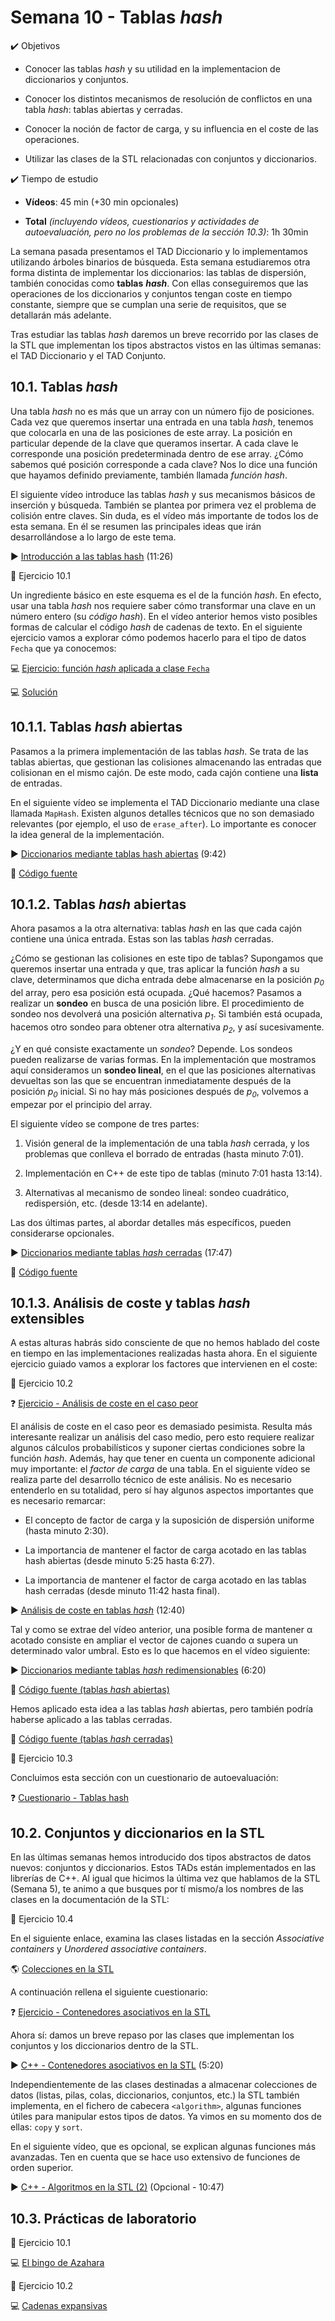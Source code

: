 # Semana 10 - Tablas *hash*

<div class="aims">
<div class="aims_header">
✔️ Objetivos
</div>

* Conocer las tablas *hash* y su utilidad en la implementacion de diccionarios y conjuntos.

* Conocer los distintos mecanismos de resolución de conflictos en una tabla *hash*: tablas abiertas y cerradas.

* Conocer la noción de factor de carga, y su influencia en el coste de las operaciones.

* Utilizar las clases de la STL relacionadas con conjuntos y diccionarios.
  
<div class="aims_header">
✔️ Tiempo de estudio
</div>

* **Vídeos**: 45 min (+30 min opcionales)

* **Total** *(incluyendo vídeos, cuestionarios y actividades de autoevaluación, pero no los problemas de la sección 10.3)*: 1h 30min

</div>


La semana pasada presentamos el TAD Diccionario y lo implementamos utilizando árboles binarios de búsqueda. Esta semana estudiaremos otra forma distinta de implementar los diccionarios: las tablas de dispersión, también conocidas como **tablas** ***hash***. Con ellas conseguiremos que las operaciones de los diccionarios y conjuntos tengan coste en tiempo constante, siempre que se cumplan una serie de requisitos, que se detallarán más adelante.

Tras estudiar las tablas *hash* daremos un breve recorrido por las clases de la STL que implementan los tipos abstractos vistos en las últimas semanas: el TAD Diccionario y el TAD Conjunto.

## 10.1. Tablas *hash*

Una tabla *hash* no es más que un array con un número fijo de posiciones. Cada vez que queremos insertar una entrada en una tabla *hash*, tenemos que colocarla en una de las posiciones de este array. La posición en particular depende de la clave que queramos insertar. A cada clave le corresponde una posición predeterminada dentro de ese array. ¿Cómo sabemos qué posición corresponde a cada clave? Nos lo dice una función que hayamos definido previamente, también llamada *función hash*.

El siguiente vídeo introduce las tablas *hash* y sus mecanismos básicos de inserción y búsqueda. También se plantea por primera vez el problema de colisión entre claves. Sin duda, es el vídeo más importante de todos los de esta semana. En él se resumen las principales ideas que irán desarrollándose a lo largo de este tema.

▶️ [Introducción a las tablas hash](https://youtu.be/5voK4x-UBq0) (11:26)


<div class="exercise">
<div class="title">
📝 Ejercicio 10.1
</div>
<div class="body">

Un ingrediente básico en este esquema es el de la función *hash*. En efecto, usar una tabla *hash* nos requiere saber cómo transformar una clave en un número entero (su *código hash*). En el vídeo anterior hemos visto posibles formas de calcular el código *hash* de cadenas de texto. En el siguiente ejercicio vamos a explorar cómo podemos hacerlo para el tipo de datos `Fecha` que ya conocemos:

💻 [Ejercicio: función *hash* aplicada a clase `Fecha`](https://godbolt.org/z/7a7KzMPjY)

💻 [Solución](https://godbolt.org/z/nbozTKhGh)
</div>
</div>

## 10.1.1. Tablas *hash* abiertas

Pasamos a la primera implementación de las tablas *hash*. Se trata de las tablas abiertas, que gestionan las colisiones almacenando las entradas que colisionan en el mismo cajón. De este modo, cada cajón contiene una **lista** de entradas.

En el siguiente vídeo se implementa el TAD Diccionario mediante una clase llamada `MapHash`. Existen algunos detalles técnicos que no son demasiado relevantes (por ejemplo, el uso de `erase_after`). Lo importante es conocer la idea general de la implementación.

▶️ [Diccionarios mediante tablas hash abiertas](https://youtu.be/PhPweb-ksrc) (9:42)

📄 [Código fuente](https://github.com/manuelmontenegro/ED/blob/main/diccionarios/map_hash_open_v1/map_hash_open.h)

## 10.1.2. Tablas *hash* abiertas

Ahora pasamos a la otra alternativa: tablas *hash* en las que cada cajón contiene una única entrada. Estas son las tablas *hash* cerradas.

¿Cómo se gestionan las colisiones en este tipo de tablas? Supongamos que queremos insertar una entrada y que, tras aplicar la función *hash* a su clave, determinamos que dicha entrada debe almacenarse en la posición *p<sub>0</sub>* del array, pero esa posición está ocupada. ¿Qué hacemos? Pasamos a realizar un **sondeo** en busca de una posición libre. El procedimiento de sondeo nos devolverá una posición alternativa *p<sub>1</sub>*. Si también está ocupada, hacemos otro sondeo para obtener otra alternativa *p<sub>2</sub>*, y así sucesivamente.

¿Y en qué consiste exactamente un *sondeo*? Depende. Los sondeos pueden realizarse de varias formas. En la implementación que mostramos aquí consideramos un **sondeo lineal**, en el que las posiciones alternativas devueltas son las que se encuentran inmediatamente después de la posición *p<sub>0</sub>* inicial. Si no hay más posiciones después de *p<sub>0</sub>*, volvemos a empezar por el principio del array.

El siguiente vídeo se compone de tres partes:

1. Visión general de la implementación de una tabla *hash* cerrada, y los problemas que conlleva el borrado de entradas (hasta minuto 7:01).

2. Implementación en C++ de este tipo de tablas (minuto 7:01 hasta 13:14).

3. Alternativas al mecanismo de sondeo lineal: sondeo cuadrático, redispersión, etc. (desde 13:14 en adelante).

Las dos últimas partes, al abordar detalles más específicos, pueden considerarse opcionales.

▶️ [Diccionarios mediante tablas *hash* cerradas](https://youtu.be/M4tt_TifZ_w) (17:47)

📄 [Código fuente](https://github.com/manuelmontenegro/ED/blob/main/diccionarios/map_hash_closed_v1/map_hash_closed.h)

## 10.1.3. Análisis de coste y tablas *hash* extensibles

A estas alturas habrás sido consciente de que no hemos hablado del coste en tiempo en las implementaciones realizadas hasta ahora. En el siguiente ejercicio guiado vamos a explorar los factores que intervienen en el coste:


<div class="exercise">
<div class="title">
📝 Ejercicio 10.2
</div>
<div class="body">


❓ [Ejercicio - Análisis de coste en el caso peor](quizzes/sem10_1.md)

</div>
</div>

El análisis de coste en el caso peor es demasiado pesimista. Resulta más interesante realizar un análisis del caso medio, pero esto requiere realizar algunos cálculos probabilísticos y suponer ciertas condiciones sobre la función *hash*. Además, hay que tener en cuenta un componente adicional muy importante: el *factor de carga* de una tabla. En el siguiente vídeo se realiza parte del desarrollo técnico de este análisis. No es necesario entenderlo en su totalidad, pero sí hay algunos aspectos importantes que es necesario remarcar:

* El concepto de factor de carga y la suposición de dispersión uniforme (hasta minuto 2:30).

* La importancia de mantener el factor de carga acotado en las tablas hash abiertas (desde minuto 5:25 hasta 6:27).

* La importancia de mantener el factor de carga acotado en las tablas hash cerradas (desde minuto 11:42 hasta final).

▶️ [Análisis de coste en tablas *hash*](https://youtu.be/Z1jIjYYxTQI) (12:40)

Tal y como se extrae del vídeo anterior, una posible forma de mantener α acotado consiste en ampliar el vector de cajones cuando α supera un determinado valor umbral. Esto es lo que hacemos en el vídeo siguiente:

▶️ [Diccionarios mediante tablas *hash* redimensionables](https://youtu.be/ySIl0jF6DXU) (6:20)

📄 [Código fuente (tablas *hash* abiertas)](https://github.com/manuelmontenegro/ED/blob/main/diccionarios/map_hash_open_v2/map_hash_open.h)

Hemos aplicado esta idea a las tablas *hash* abiertas, pero también podría haberse aplicado a las tablas cerradas.

📄 [Código fuente (tablas *hash* cerradas)](https://github.com/manuelmontenegro/ED/blob/main/diccionarios/map_hash_closed_v2/map_hash_closed.h)


<div class="exercise">
<div class="title">
📝 Ejercicio 10.3
</div>
<div class="body">

Concluimos esta sección con un cuestionario de autoevaluación:

❓ [Cuestionario - Tablas hash](quizzes/sem10_2.md)

</div>
</div>

## 10.2. Conjuntos y diccionarios en la STL

En las últimas semanas hemos introducido dos tipos abstractos de datos nuevos: conjuntos y diccionarios. Estos TADs están implementados en las librerías de C++. Al igual que hicimos la última vez que hablamos de la STL (Semana 5), te animo a que busques por tí mismo/a los nombres de las clases en la documentación de la STL:

<div class="exercise">
<div class="title">
📝 Ejercicio 10.4
</div>
<div class="body">

En el siguiente enlace, examina las clases listadas en la sección *Associative containers* y *Unordered associative containers*.

🌎 [Colecciones en la STL](https://en.cppreference.com/w/cpp/container)

A continuación rellena el siguiente cuestionario:

❓ [Ejercicio - Contenedores asociativos en la STL](quizzes/sem10_3.md)

</div>
</div>

Ahora sí: damos un breve repaso por las clases que implementan los conjuntos y los diccionarios dentro de la STL.

▶️ [C++ - Contenedores asociativos en la STL](https://youtu.be/yoS3orfCTa0) (5:20)

Independientemente de las clases destinadas a almacenar colecciones de datos (listas, pilas, colas, diccionarios, conjuntos, etc.) la STL también implementa, en el fichero de cabecera `<algorithm>`, algunas funciones útiles para manipular estos tipos de datos. Ya vimos en su momento dos de ellas: `copy` y `sort`.

En el siguiente vídeo, que es opcional, se explican algunas funciones más avanzadas. Ten en cuenta que se hace uso extensivo de funciones de orden superior.

▶️ [C++ - Algoritmos en la STL (2)](https://youtu.be/BPnLMFPicGs) (Opcional - 10:47)

## 10.3. Prácticas de laboratorio


<div class="exercise">
<div class="title">
📝 Ejercicio 10.1
</div>
<div class="body">

💻 [El bingo de Azahara](https://aceptaelreto.com/problem/statement.php?id=729)

</div>
</div>

<div class="exercise">
<div class="title">
📝 Ejercicio 10.2
</div>
<div class="body">

💻 [Cadenas expansivas](assignments/L10-2.pdf)

</div>
</div>

